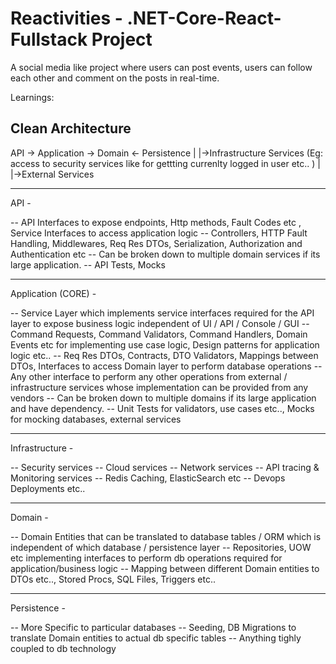 # Reactivities - .NET-Core-React-Fullstack Project 

A social media like project where users can post events, users can follow each other and comment on the posts in real-time.

Learnings:

## Clean Architecture

API -> Application -> Domain <- Persistence
           |
           |->Infrastructure Services (Eg: access to security services like for gettting currenlty logged in user etc.. )
           |
           |->External Services

---------------------------------------------------------------------------

API - 

 -- API Interfaces to expose endpoints, Http methods, Fault Codes etc , Service Interfaces to access application logic
 -- Controllers, HTTP Fault Handling, Middlewares, Req Res DTOs, Serialization, Authorization and Authentication  etc
 -- Can be broken down to multiple domain services if its large application.
 -- API Tests, Mocks
 
----------------------------------------------------------------------------

Application (CORE) - 

 -- Service Layer which implements service interfaces required for the API layer to expose business logic independent of UI / API / Console / GUI 
 -- Command Requests, Command Validators, Command Handlers, Domain Events etc for implementing use case logic, Design patterns for application logic etc..
 -- Req Res DTOs, Contracts, DTO Validators, Mappings between DTOs, Interfaces to access Domain layer to perform database operations
 -- Any other interface to perform any other operations from external / infrastructure services whose implementation can be provided from any vendors
 -- Can be broken down to multiple domains if its large application and have dependency.
 -- Unit Tests for validators, use cases etc.., Mocks for mocking databases, external services

----------------------------------------------------------------------------

Infrastructure - 

  -- Security services
  -- Cloud services
  -- Network services
  -- API tracing & Monitoring services
  -- Redis Caching, ElasticSearch etc
  -- Devops Deployments etc..

----------------------------------------------------------------------------

Domain - 
  
  -- Domain Entities that can be translated to database tables / ORM which is independent of which database / persistence layer 
  -- Repositories, UOW etc implementing interfaces to perform db operations required for application/business logic 
  -- Mapping between different Domain entities to DTOs etc.., Stored Procs, SQL Files, Triggers etc..

----------------------------------------------------------------------------

Persistence - 

  -- More Specific to particular databases
  -- Seeding, DB Migrations to translate Domain entities to actual db specific tables
  -- Anything tighly coupled to db technology
